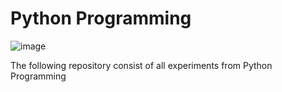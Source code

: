 # Python Programming
![image](https://github.com/Harishspice/Python-Programming/assets/117935868/d7d75a29-ddcb-4658-abda-9e6d4efe28b8)

The following repository consist of all experiments from Python Programming
